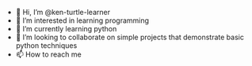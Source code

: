 - 👋 Hi, I’m @ken-turtle-learner
- 👀 I’m interested in learning programming
- 🌱 I’m currently learning python
- 💞️ I’m looking to collaborate on simple projects that demonstrate basic python techniques
- 📫 How to reach me 

<!---
kjs-python-student/kjs-python-student is a ✨ special ✨ repository because its `README.md` (this file) appears on your GitHub profile.
You can click the Preview link to take a look at your changes.
--->
